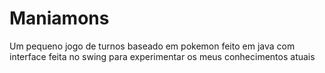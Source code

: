 # Maniamons
Um pequeno jogo de turnos baseado em pokemon feito em java com interface feita no swing para experimentar os meus conhecimentos atuais
